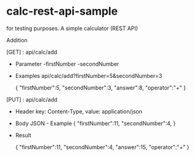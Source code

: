 # calc-rest-api-sample
for testing purposes. A simple calculator (REST API) 

Addition

[GET] : api/calc/add
  * Parameter
	-firstNumber
	-secondNumber
	
	
  * Examples
	api/calc/add?firstNumber=5&secondNumber=3
	
	{
		"firstNumber":5,
		"secondNumber":3,
		"answer":8,
		"operator":"+"
	}

[PUT] : api/calc/add
  * Header
	key: Content-Type,
	value: application/json
  * Body
	JSON - Example
	{
		"firstNumber":11,
		"secondNumber":4,
	}

  * Result
	
	{
		"firstNumber":11,
		"secondNumber":4,
		"answer":15,
		"operator":"+"
	}

